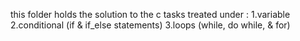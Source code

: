 this folder holds the solution to the c tasks treated under :
	1.variable
	2.conditional (if & if_else statements)
	3.loops (while, do while, & for)
